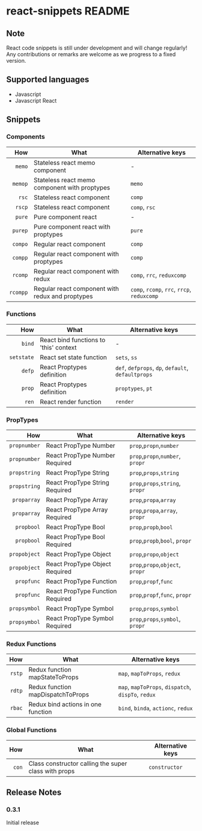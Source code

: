 # react-snippets README

## Note

React code snippets is still under development and will change regularly! Any
contributions or remarks are welcome as we progress to a fixed version.

## Supported languages

- Javascript
- Javascript React

## Snippets

### Components

|      How | What                                             | Alternative keys                            |
| -------: | ------------------------------------------------ | ------------------------------------------- |
|   `memo` | Stateless react memo component                   | -                                           |
|  `memop` | Stateless react memo component with proptypes    | `memo`                                      |
|    `rsc` | Stateless react component                        | `comp`                                      |
|   `rscp` | Stateless react component                        | `comp`, `rsc`                               |
|   `pure` | Pure component react                             | -                                           |
|  `purep` | Pure component react with proptypes              | `pure`                                      |
|  `compo` | Regular react component                          | `comp`                                      |
|  `compp` | Regular react component with proptypes           | `comp`                                      |
|  `rcomp` | Regular react component with redux               | `comp`, `rrc`, `reduxcomp`                  |
| `rcompp` | Regular react component with redux and proptypes | `comp`, `rcomp`, `rrc`, `rrcp`, `reduxcomp` |

### Functions

|        How | What                                   | Alternative keys                                   |
| ---------: | -------------------------------------- | -------------------------------------------------- |
|     `bind` | React bind functions to 'this' context | -                                                  |
| `setstate` | React set state function               | `sets`, `ss`                                       |
|     `defp` | React Proptypes definition             | `def`, `defprops`, `dp`, `default`, `defaultprops` |
|     `prop` | React Proptypes definition             | `proptypes`, `pt`                                  |
|      `ren` | React render function                  | `render`                                           |

### PropTypes

|          How | What                             | Alternative keys                 |
| -----------: | -------------------------------- | -------------------------------- |
| `propnumber` | React PropType Number            | `prop`,`propn`,`number`          |
| `propnumber` | React PropType Number Required   | `prop`,`propn`,`number`, `propr` |
| `propstring` | React PropType String            | `prop`,`props`,`string`          |
| `propstring` | React PropType String Required   | `prop`,`props`,`string`, `propr` |
|  `proparray` | React PropType Array             | `prop`,`propa`,`array`           |
|  `proparray` | React PropType Array Required    | `prop`,`propa`,`array`, `propr`  |
|   `propbool` | React PropType Bool              | `prop`,`propb`,`bool`            |
|   `propbool` | React PropType Bool Required     | `prop`,`propb`,`bool`, `propr`   |
| `propobject` | React PropType Object            | `prop`,`propo`,`object`          |
| `propobject` | React PropType Object Required   | `prop`,`propo`,`object`, `propr` |
|   `propfunc` | React PropType Function          | `prop`,`propf`,`func`            |
|   `propfunc` | React PropType Function Required | `prop`,`propf`,`func`, `propr`   |
| `propsymbol` | React PropType Symbol            | `prop`,`props`,`symbol`          |
| `propsymbol` | React PropType Symbol Required   | `prop`,`props`,`symbol`, `propr` |

### Redux Functions

|    How | What                               | Alternative keys                                   |
| -----: | ---------------------------------- | -------------------------------------------------- |
| `rstp` | Redux function mapStateToProps     | `map`, `mapToProps`, `redux`                       |
| `rdtp` | Redux function mapDispatchToProps  | `map`, `mapToProps`, `dispatch`, `dispTo`, `redux` |
| `rbac` | Redux bind actions in one function | `bind`, `binda`, `actionc`, `redux`                |

### Global Functions

|   How | What                                                 | Alternative keys |
| ----: | ---------------------------------------------------- | ---------------- |
| `con` | Class constructor calling the super class with props | `constructor`    |

## Release Notes

### 0.3.1

Initial release
